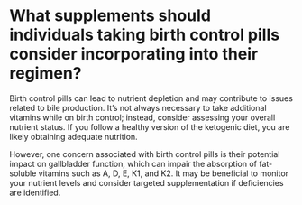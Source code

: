 # What supplements should individuals taking birth control pills consider incorporating into their regimen?

Birth control pills can lead to nutrient depletion and may contribute to issues related to bile production. It’s not always necessary to take additional vitamins while on birth control; instead, consider assessing your overall nutrient status. If you follow a healthy version of the ketogenic diet, you are likely obtaining adequate nutrition.

However, one concern associated with birth control pills is their potential impact on gallbladder function, which can impair the absorption of fat-soluble vitamins such as A, D, E, K1, and K2. It may be beneficial to monitor your nutrient levels and consider targeted supplementation if deficiencies are identified.